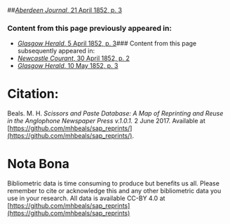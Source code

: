 ##[*Aberdeen Journal*, 21 April 1852, p. 3](https://mhbeals.github.io/sap_html/Aberdeen-Journal/Aberdeen-Journal-21-April-1852-p-3)

### Content from this page previously appeared in:
+ [*Glasgow Herald*, 5 April 1852, p. 3](https://mhbeals.github.io/sap_html/Glasgow-Herald/Glasgow-Herald-5-April-1852-p-3)### Content from this page subsequently appeared in:
+ [*Newcastle Courant*, 30 April 1852, p. 2](https://mhbeals.github.io/sap_html/Newcastle-Courant/Newcastle-Courant-30-April-1852-p-2)
+ [*Glasgow Herald*, 10 May 1852, p. 3](https://mhbeals.github.io/sap_html/Glasgow-Herald/Glasgow-Herald-10-May-1852-p-3)
                    
# Citation: 

Beals. M. H. *Scissors and Paste Database: A Map of Reprinting and Reuse in the Anglophone Newspaper Press v.1.0.1.* 2 June 2017. Available at [https://github.com/mhbeals/sap_reprints/](https://github.com/mhbeals/sap_reprints/). 
                    
# Nota Bona

Bibliometric data is time consuming to produce but benefits us all. Please remember to cite or acknowledge this and any other bibliometric data you use in your research. All data is available CC-BY 4.0 at [https://github.com/mhbeals/sap_reprints](https://github.com/mhbeals/sap_reprints)